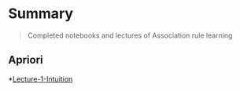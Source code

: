 # Summary
> Completed notebooks and lectures of Association rule learning

## Apriori

*[Lecture-1-Intuition](https://www.udemy.com/course/machinelearning/learn/lecture/6455322#overview)